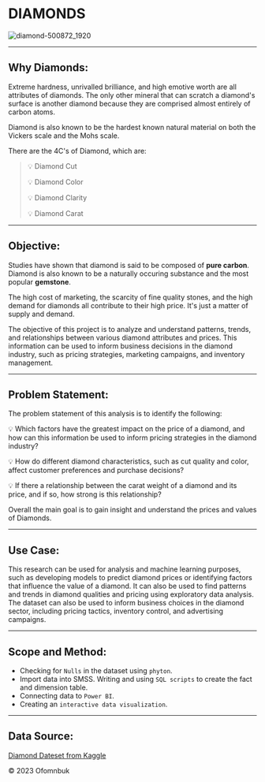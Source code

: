 # DIAMONDS 



![diamond-500872_1920](https://user-images.githubusercontent.com/122539866/229677721-ce464b2c-9369-49f4-8ebe-c72faa726716.jpg)



----

## Why Diamonds:

Extreme hardness, unrivalled brilliance, and high emotive worth are all attributes of diamonds. The only other mineral that can scratch a diamond's surface is another diamond because they are comprised almost entirely of carbon atoms.

Diamond is also known to be the hardest known natural material on both the Vickers scale and the Mohs scale.

There are the 4C's of Diamond, which are:
> 💡 Diamond Cut
> 
> 💡 Diamond Color
> 
> 💡 Diamond Clarity
> 
> 💡 Diamond Carat

---

## Objective:

Studies have shown that diamond is said to be composed of **pure carbon**. Diamond is also known to be a naturally occuring substance and the most popular **gemstone**.

The high cost of marketing, the scarcity of fine quality stones, and the high demand for diamonds all contribute to their high price. It's just a matter of supply and demand.

The objective of this project is to analyze and understand patterns, trends, and relationships between various diamond attributes and prices. This information can be used to inform business decisions in the diamond industry, such as pricing strategies, marketing campaigns, and inventory management. 

---

## Problem Statement:

The problem statement of this analysis is to identify the following:

 💡 Which factors have the greatest impact on the price of a diamond, and how can this information be used to inform pricing strategies in the diamond industry?
> 
 💡 How do different diamond characteristics, such as cut quality and color, affect customer preferences and purchase decisions?
> 
 💡 If there a relationship between the carat weight of a diamond and its price, and if so, how strong is this relationship?

Overall the main goal is to gain insight and understand the prices and values of Diamonds.

----

## Use Case:

This research can be used for analysis and machine learning purposes, such as developing models to predict diamond prices or identifying factors that influence the value of a diamond. It can also be used to find patterns and trends in diamond qualities and pricing using exploratory data analysis. The dataset can also be used to inform business choices in the diamond sector, including pricing tactics, inventory control, and advertising campaigns. 

---

## Scope and Method:
- Checking for `Nulls` in the dataset using `phyton`.
- Import data into SMSS. Writing and using `SQL scripts` to create the fact and dimension table. 
- Connecting data to `Power BI`.
- Creating an `interactive data visualization`.

----

## Data Source:
[Diamond Dateset from Kaggle](https://www.kaggle.com/datasets/hrokrin/the-largest-diamond-dataset-currely-on-kaggle)

&copy; 2023 Ofomnbuk

<!-- markdownlint-enable -->
